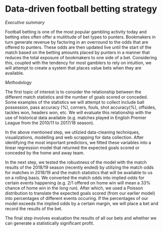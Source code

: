 # Data-driven football betting strategy

_Executive summary_

Football betting is one of the most popular gambling activity today and betting sites often offer a mulititude of bet types to punters. Bookmakers in turn generate revenue by factoring in an overround to the odds that are offered to punters. These odds are then updated live until the start of the match based on the betting amounts placed by punters in a manner that reduces the total exposure of bookmakers to one side of a bet. Considering this, coupled with the tendency for most gamblers to rely on intuition, we will attempt to create a system that places value bets when they are available.

_Methodology_

The first topic of interest is to consider the relationship between the different match statistics and the number of goals scored or conceded. Some examples of the statistics we will attempt to collect include ball possession, pass accuracy (%), corners, fouls, shot accuracy(%), offsides, tackles won, headers won, etc. We will evaluate this relationship with the use of historical data available (e.g. matches played in English Premier League from the 2010/11 to 2017/18 season). 

In the above mentioned step, we utlizied data-cleaning techniques, visualizations, modelling and web scrapping for data collection. After identifying the most important predictors, we fitted these variables into a linear regression model that returned the expected goals scored or conceded by the home and away team. 

In the next step, we tested the robustness of the model with the match results of the 2018/19 season (recently ended) by utilizing the match odds for matches in 2018/19 and the match statistics that will be available to us on a rolling basis. We converted the match odds into implied odds for certain events happening (e.g. 2/1 offered on home win will mean a 33% chance of home win in the long run). After which, we used a Poisson distribution to translate the expected goals scored (from our earlier model) into percentages of different events occuring. If the percentages of our model exceeds the implied odds by a certain margin, we will place a bet and record the results of the bet.

The final step involves evaluation the results of all our bets and whether we can generate a statistically significant profit. 
